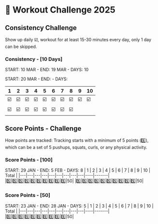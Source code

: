 # 💪 Workout Challenge 2025

## Consistency Challenge
Show up daily ☑️, workout for at least 15-30 minutes every day, only 1 day can be skipped.

### Consistency - [10 Days]
START: 10 MAR - END: 19 MAR - DAYS: 10

START: 20 MAR - END: - DAYS:

| 1 | 2 | 3 | 4 | 5 | 6 | 7 | 8 | 9 | 10 |
|---|---|---|---|---|---|---|---|---|----|
|☑️|☑️|☑️|☑️|☑️|☑️|☑️|☑️|☑️|☑️|
|☑️|☑️|☑️|☑️|☑️|☑️|☑️|☑️|

## Score Points - Challenge
How points are tracked: Tracking starts with a minimum of 5 points (5️⃣), which can be a set of 5 pushups, squats, curls, or any physical activity.

### Score Points - [100]
START: 29 JAN - END: 5 FEB - DAYS: 8
| 1 | 2 | 3 | 4 | 5 | 6 | 7 | 8 | 9 | 10 | Total |
|---|---|---|---|---|---|---|---|---|----|-------|
|5️⃣|5️⃣|5️⃣|5️⃣|5️⃣|5️⃣|5️⃣|5️⃣|5️⃣|5️⃣|50|
|5️⃣|5️⃣|5️⃣|5️⃣|5️⃣|5️⃣|5️⃣|5️⃣|5️⃣|5️⃣|50|

### Score Points - [50]
START: 23 JAN - END: 28 JAN - DAYS: 5
| 1 | 2 | 3 | 4 | 5 | 6 | 7 | 8 | 9 | 10 | Total |
|---|---|---|---|---|---|---|---|---|----|-------|
|5️⃣|5️⃣|5️⃣|5️⃣|5️⃣|5️⃣|5️⃣|5️⃣|5️⃣|5️⃣|50|
